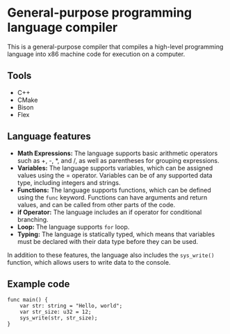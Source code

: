 # General-purpose programming language compiler

This is a general-purpose compiler that compiles a high-level programming language into x86 machine code for execution on a computer. 

## Tools
- C++
- CMake 
- Bison
- Flex

## Language features
- **Math Expressions:** The language supports basic arithmetic operators such as +, -, *, and /, as well as parentheses for grouping expressions.
- **Variables:** The language supports variables, which can be assigned values using the = operator. Variables can be of any supported data type, including integers and strings.
- **Functions:** The language supports functions, which can be defined using the `func` keyword. Functions can have arguments and return values, and can be called from other parts of the code.
- **if Operator:** The language includes an if operator for conditional branching. 
- **Loop:** The language supports `for`  loop.
- **Typing:** The language is statically typed, which means that variables must be declared with their data type before they can be used.

In addition to these features, the language also includes the `sys_write()` function, which allows users to write data to the console.

## Example code

```golang
func main() {
	var str: string = "Hello, world";
	var str_size: u32 = 12;
	sys_write(str, str_size);
}
```
